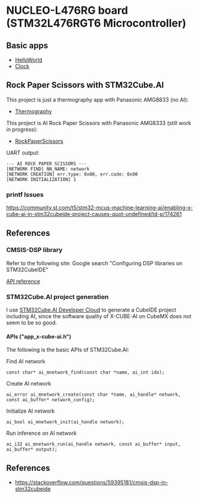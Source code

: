# NUCLEO-L476RG board (STM32L476RGT6 Microcontroller)

## Basic apps

- [HelloWorld](HelloWorld)
- [Clock](Clock)

## Rock Paper Scissors with STM32Cube.AI

This project is just a thermography app with Panasonic AMG8833 (no AI):
- [Thermography](Thermography)

This project is AI Rock Paper Scissors with Panasonic AMG8333 (still work in progress):
- [RockPaperScissors](RockPaperScissors)

UART output:
```
--- AI ROCK PAPER SCISSORS ---
[NETWORK FIND] NN_NAME: network
[NETWORK CREATION] err.type: 0x00, err.code: 0x00
[NETWORK INITIALIZATION] 1
```

### printf Issues

https://community.st.com/t5/stm32-mcus-machine-learning-ai/enabling-x-cube-ai-in-stm32cubeide-project-causes-quot-undefined/td-p/174261

## References

### CMSIS-DSP library

Refer to the following site: Google search "Configuring DSP libraries on STM32CubeIDE"

[API reference](https://arm-software.github.io/CMSIS_5/General/html/index.html)

### STM32Cube.AI project generation

I use [STM32Cube.AI Developer Cloud](https://stm32ai-cs.st.com/home) to generate a CubeIDE project including AI, since the software quality of X-CUBE-AI on CubeMX does not seem to be so good.

#### APIs ("app_x-cube-ai.h")

The following is the basic APIs of STM32Cube.AI:

Find AI network
```
const char* ai_mnetwork_find(const char *name, ai_int idx);
```

Create AI network
```
ai_error ai_mnetwork_create(const char *name, ai_handle* network, const ai_buffer* network_config);
```

Initialize AI network
```
ai_bool ai_mnetwork_init(ai_handle network);
```

Run inference on AI network
```
ai_i32 ai_mnetwork_run(ai_handle network, const ai_buffer* input, ai_buffer* output);
```

## References

- https://stackoverflow.com/questions/59395181/cmsis-dsp-in-stm32cubeide
